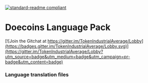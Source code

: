 [![standard-readme compliant](https://img.shields.io/badge/readme%20style-standard-brightgreen.svg?style=flat-square)](https://github.com/RichardLitt/standard-readme)

# Doecoins Language Pack

[![Join the Gitchat at https://gitter.im/TokenIndustrialAverage/Lobby](https://badges.gitter.im/TokenIndustrialAverage/Lobby.svg)](https://gitter.im/TokenIndustrialAverage/Lobby?utm_source=badge&utm_medium=badge&utm_campaign=pr-badge&utm_content=badge)

### Language translation files
